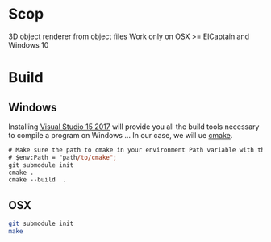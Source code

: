 # Scop

3D object renderer from object files
Work only on OSX >= ElCaptain and Windows 10

# Build

## Windows

Installing [Visual Studio 15 2017](https://visualstudio.microsoft.com/fr/vs/features/cplusplus/) will provide you all the build tools necessary to compile a program on Windows ...
In our case, we will ue [cmake](https://cmake.com).

```ps
# Make sure the path to cmake in your environment Path variable with the following command in Powershell
# $env:Path = "path/to/cmake";
git submodule init
cmake .
cmake --build  .
```

## OSX
```bash
git submodule init
make
```
